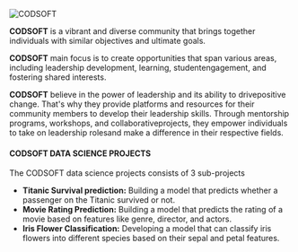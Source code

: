 ![CODSOFT](https://github.com/TheOloyede/CODSOFT/assets/139631433/80bde834-6bee-467a-8461-c1a4565b8d25)

**CODSOFT** is a vibrant and diverse community that brings together individuals with similar objectives and ultimate goals. 

**CODSOFT** main focus is to create opportunities that span various areas, including leadership development, learning, studentengagement, and fostering shared interests.

**CODSOFT** believe in the power of leadership and its ability to drivepositive change. That's why they provide platforms and resources for their community members to develop their leadership skills. Through mentorship programs, workshops, and collaborativeprojects, they empower individuals to take on leadership rolesand make a difference in their respective fields.

#### CODSOFT DATA SCIENCE PROJECTS
The CODSOFT data science projects consists of 3 sub-projects
- **Titanic Survival prediction:** Building a model that predicts whether a
passenger on the Titanic survived or not.
- **Movie Rating Prediction:** Building a model that predicts the rating of a movie based on
features like genre, director, and actors.
- **Iris Flower Classification:** Developing a model that can classify iris
flowers into different species based on their sepal and petal features.
